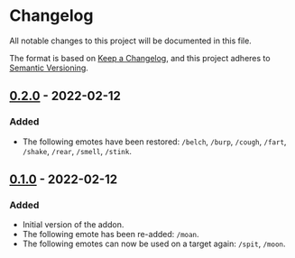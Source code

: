 # Changelog
All notable changes to this project will be documented in this file.

The format is based on [Keep a Changelog](https://keepachangelog.com/en/1.0.0/),
and this project adheres to
[Semantic Versioning](https://semver.org/spec/v2.0.0.html).

## [0.2.0][] - 2022-02-12
### Added
- The following emotes have been restored: `/belch`, `/burp`, `/cough`, `/fart`,
`/shake`, `/rear`, `/smell`, `/stink`.

## [0.1.0][] - 2022-02-12
### Added
- Initial version of the addon.
- The following emote has been re-added: `/moan`.
- The following emotes can now be used on a target again: `/spit`, `/moon`.

[0.2.0]: <https://github.com/Kumodatsu/wow-decensor/releases/tag/v0.2.0>
[0.1.0]: <https://github.com/Kumodatsu/wow-decensor/releases/tag/v0.1.0>
